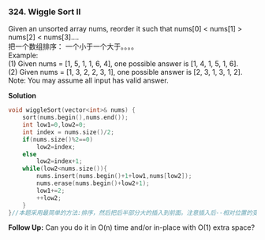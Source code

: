 
### 324. Wiggle Sort II
Given an unsorted array nums, reorder it such that nums[0] < nums[1] > nums[2] < nums[3]....
<br>
把一个数组排序： 一个小于一个大于。。。。<br>
Example:<BR>
(1) Given nums = [1, 5, 1, 1, 6, 4], one possible answer is [1, 4, 1, 5, 1, 6].<br>
(2) Given nums = [1, 3, 2, 2, 3, 1], one possible answer is [2, 3, 1, 3, 1, 2].<br>
Note:
You may assume all input has valid answer.<br>

**Solution**
```c++
void wiggleSort(vector<int>& nums) {
    sort(nums.begin(),nums.end());  
	int low1=0,low2=0;
	int index = nums.size()/2;
	if(nums.size()%2==0)
		low2=index;
	else
		low2=index+1;
	while(low2<nums.size()){
		nums.insert(nums.begin()+1+low1,nums[low2]);
		nums.erase(nums.begin()+low2+1);
		low1+=2;
		++low2;
	}
}//本题采用最简单的方法:排序，然后把后半部分大的插入到前面。注意插入后--相对位置的变化！
```

**Follow Up:**
Can you do it in O(n) time and/or in-place with O(1) extra space?